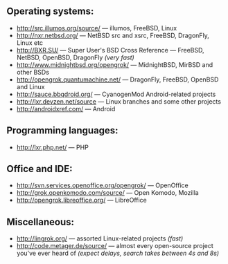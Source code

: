 ## Operating systems:
* http://src.illumos.org/source/ &mdash; illumos, FreeBSD, Linux
* http://nxr.netbsd.org/ &mdash; NetBSD src and xsrc, FreeBSD, DragonFly, Linux etc
* http://BXR.SU/ &mdash; Super User's BSD Cross Reference &mdash; FreeBSD, NetBSD, OpenBSD, DragonFly _(very fast)_
* http://www.midnightbsd.org/opengrok/ &mdash; MidnightBSD, MirBSD and other BSDs
* http://opengrok.quantumachine.net/ &mdash; DragonFly, FreeBSD, OpenBSD and Linux
* http://sauce.bbqdroid.org/ &mdash; CyanogenMod Android-related projects
* http://lxr.devzen.net/source &mdash; Linux branches and some other projects
* http://androidxref.com/ &mdash; Android

## Programming languages:
* http://lxr.php.net/ &mdash; PHP

## Office and IDE:
* http://svn.services.openoffice.org/opengrok/ &mdash; OpenOffice
* http://grok.openkomodo.com/source/ &mdash; Open Komodo, Mozilla
* http://opengrok.libreoffice.org/ &mdash; LibreOffice

## Miscellaneous:
* http://lingrok.org/ &mdash; assorted Linux-related projects _(fast)_
* http://code.metager.de/source/ &mdash; almost every open-source project you've ever heard of _(expect delays, search takes between 4s and 8s)_